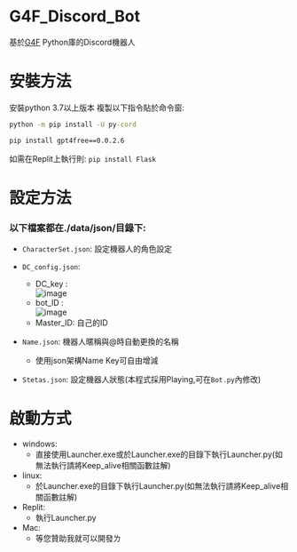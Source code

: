 # G4F_Discord_Bot
基於<a href="https://pypi.org/project/gpt4free/0.0.2.6/">G4F</a> Python庫的Discord機器人

# 安裝方法
安裝python 3.7以上版本
複製以下指令貼於命令窗:
```cmd
python -m pip install -U py-cord

pip install gpt4free==0.0.2.6
```
如需在Replit上執行則:
`pip install Flask`

# 設定方法
### 以下檔案都在./data/json/目錄下:

- `CharacterSet.json`: 設定機器人的角色設定

- `DC_config.json`:
  - DC_key :<br>
  ![image](https://github.com/LilyRasPi0502/G4F_Discord_Bot/assets/115215163/45a4f069-73dc-48f1-8f73-979c81f67f77)
  - bot_ID :<br>
  ![image](https://github.com/LilyRasPi0502/G4F_Discord_Bot/assets/115215163/99d63831-3b17-452f-838c-8c3088d8a33c)
  - Master_ID: 自己的ID

- `Name.json`: 機器人暱稱與@時自動更換的名稱
  - 使用json架構Name Key可自由增減

- `Stetas.json`: 設定機器人狀態(本程式採用Playing,可在`Bot.py`內修改)

# 啟動方式
- windows:
  - 直接使用Launcher.exe或於Launcher.exe的目錄下執行Launcher.py(如無法執行請將Keep_alive相關函數註解)
- linux:
  - 於Launcher.exe的目錄下執行Launcher.py(如無法執行請將Keep_alive相關函數註解)
- Replit:
  - 執行Launcher.py
- Mac:
  - 等您贊助我就可以開發ㄌ
